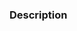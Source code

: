 <!-- Hello! Thanks for submitting a PR! To help make things go a bit more
     smoothly, we would appreciate it if you follow this template. -->

### Description

<!-- Good things to put here include:
       - reasons for the change (please link any relevant issues!),
       - any noteworthy choices to be aware of,
       - or what the problem resolved here looked like. -->

<!-- Just as a reminder, everyone in all conda org spaces (including PRs)
     must follow the Conda Org Code of Conduct (link below).

     If you are contributing content to parts of the website that are not
     the blog, remember that this content is not meant to prioritize any
     single tool, project, company or organization. The blog is a place
     where we are allowed to be more opinionated and promote these things.

     Finally, once again, thanks for your time and effort. If you have any
     feedback in regard to your experience contributing here, please
     let us know!

     Helpful links:
       - Conda Org COC: https://github.com/conda-incubator/governance/blob/main/CODE_OF_CONDUCT.md
       - Contributing docs: ../blob/main/CONTRIBUTING.md -->
